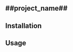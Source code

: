 

##project_name##
-------------------------------------



Installation
-------------------------------------



Usage
-------------------------------------




